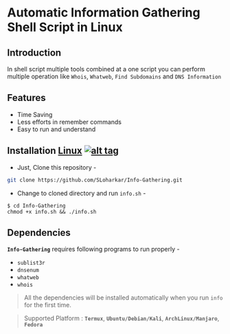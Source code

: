 # Automatic Information Gathering Shell Script in Linux

## Introduction
In shell script multiple tools combined at a one script you can perform multiple operation like `Whois`, `Whatweb`, `Find Subdomains` and `DNS Information`

## Features
- Time Saving 
- Less efforts in remember commands
- Easy to run and understand 

## Installation [Linux](https://wikipedia.org/wiki/Linux) [![alt tag](http://icons.iconarchive.com/icons/dakirby309/simply-styled/32/OS-Linux-icon.png)](https://fr.wikipedia.org/wiki/Linux)
- Just, Clone this repository -
```bash
git clone https://github.com/SLoharkar/Info-Gathering.git
```
- Change to cloned directory and run `info.sh` -
````
$ cd Info-Gathering
chmod +x info.sh && ./info.sh
````
## Dependencies
**`Info-Gathering`** requires following programs to run properly -
- `sublist3r`
- `dnsenum`
- `whatweb`
- `whois`

> All the dependencies will be installed automatically when you run `info` for the first time.

> Supported Platform : **`Termux`**, **`Ubuntu/Debian/Kali`**, **`ArchLinux/Manjaro`**, **`Fedora`**
